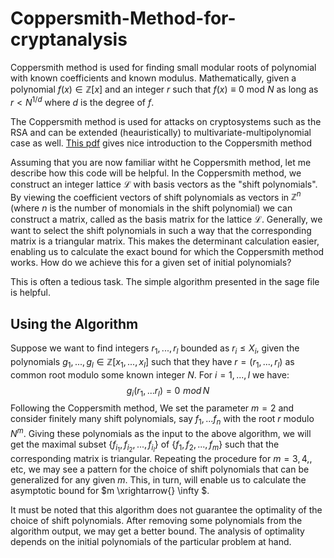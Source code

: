 # Coppersmith-Method-for-cryptanalysis

Coppersmith method is used for finding small modular roots of polynomial with known coefficients and known modulus. Mathematically, given a polynomial 
$f(x) \in \mathbb{Z}[x]$ and an integer $r$ such that $f(x) \equiv 0$ mod $N$ as long as $r< N ^{1/d}$ where $d$ is the degree of $f$. 

The Coppersmith method is used for attacks on  cryptosystems such as the RSA and can be extended (heauristically) to multivariate-multipolynomial case as well. [This pdf](https://www.cits.ruhr-uni-bochum.de/imperia/md/content/may/paper/intro_to_coppersmiths_method.pdf) gives nice introduction to the Coppersmith method 

Assuming that you are now familiar witht he Coppersmith method, let me describe how this code will be helpful. In the Coppersmith method, we construct an integer lattice $\mathcal{L}$ with basis vectors as the "shift polynomials". By viewing the coefficient vectors of shift polynomials as vectors in $\mathbb{Z}^n$ (where $n$ is the number of monomials in the shift polynomial) we can construct a matrix, called as the basis matrix for the lattice $\mathcal{L}$. Generally, we want to select the shift polynomials in such a way that the corresponding matrix is a triangular matrix. This makes the determinant calculation easier, enabling us to calculate the exact bound for which the Coppersmith method works. How do we achieve this for a given set of initial polynomials?

This is often a tedious task. The simple algorithm presented in the sage file is helpful.

## Using the Algorithm
Suppose we want to find integers $r_1, ..., r_l$ bounded as $r_i \leq X_i$, given the polynomials $g_1,. . ., g_l \in \mathbb{Z}[ x_1,..., x_l ]$ such that they have $r=(r_1,... ,r_l)$ as common root modulo some known integer $N$. For $i=1,... , l$ we  have: $$g_i (r_1, ... r_l) = 0 \hspace{4pt} mod \hspace{2pt} N$$
Following the Coppersmith method, We set the parameter $m=2$ and consider finitely many shift polynomials, say $f_1, . . . f_n$ with the root $r$ modulo $N^m$.  Giving these polynomials as the input to the above algorithm, we will get the maximal subset $\{f_{i_1}, f_{i_2}, . . ., f_{i_l}\}$ of  $\{f_1, f_2, . . ., f_m\}$ such that the corresponding matrix is triangular. Repeating the procedure for $m=3, 4,$, etc, we may see a pattern for the choice of shift polynomials that can be generalized for any given $m$. This, in turn, will enable us to calculate the asymptotic bound for $m \xrightarrow{} \infty $.

It must be noted that this algorithm does not guarantee the optimality of the choice of shift polynomials. After removing some polynomials from the algorithm output, we may get a better bound. The analysis of optimality depends on the initial polynomials of the particular problem at hand. 
